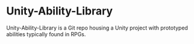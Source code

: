 # Unity-Ability-Library
Unity-Ability-Library is a Git repo housing a Unity project with prototyped abilities typically found in RPGs. 
